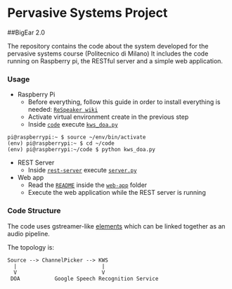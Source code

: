 ﻿Pervasive Systems Project
============
##BigEar 2.0

The repository contains the code about the system developed for the pervasive systems course (Politecnico di Milano) 
It includes the code running on Raspberry pi, the RESTful server and a simple web application.

### Usage
+ Raspberry Pi
	+ Before everything, follow this guide in order to install everything is needed: [`ReSpeaker wiki`](http://wiki.seeed.cc/ReSpeaker_4_Mic_Array_for_Raspberry_Pi/)
	+ Activate virtual environment create in the previous step
	+ Inside [`code`](code/) execute [`kws_doa.py`](code/kws_doa.py)

```
pi@raspberrypi:~ $ source ~/env/bin/activate
(env) pi@raspberrypi:~ $ cd ~/code
(env) pi@raspberrypi:~/code $ python kws_doa.py 
```
+ REST Server
	+  Inside [`rest-server`](rest-server/) execute [`server.py`](rest-server/server.py)
+ Web app
	+ Read the [`README`](web-app/README.md) inside the [`web-app`](web-app/) folder
	+ Execute the web application while the REST server is running 

    
### Code Structure
The code uses gstreamer-like [elements](code/voice_engine/element.py) which can be linked together as an audio pipeline.

The topology is:
```
Source --> ChannelPicker --> KWS
  |                           |
  V                           V
 DOA           Google Speech Recognition Service
 
```